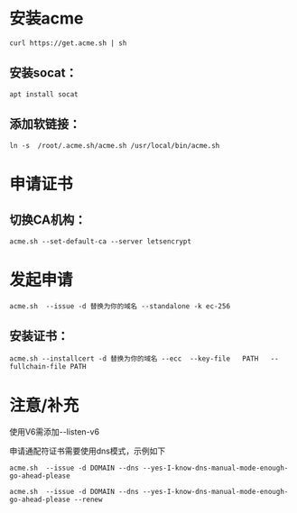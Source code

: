 # 安装acme

`curl https://get.acme.sh | sh`

## 安装socat：

`apt install socat`

## 添加软链接：

`ln -s  /root/.acme.sh/acme.sh /usr/local/bin/acme.sh`

# 申请证书

## 切换CA机构： 

`acme.sh --set-default-ca --server letsencrypt`

# 发起申请

`acme.sh  --issue -d 替换为你的域名 --standalone -k ec-256`

## 安装证书： 

`acme.sh --installcert -d 替换为你的域名 --ecc  --key-file   PATH   --fullchain-file PATH`

# 注意/补充

使用V6需添加--listen-v6

申请通配符证书需要使用dns模式，示例如下

`acme.sh  --issue -d DOMAIN --dns --yes-I-know-dns-manual-mode-enough-go-ahead-please`

`acme.sh  --issue -d DOMAIN --dns --yes-I-know-dns-manual-mode-enough-go-ahead-please --renew`
